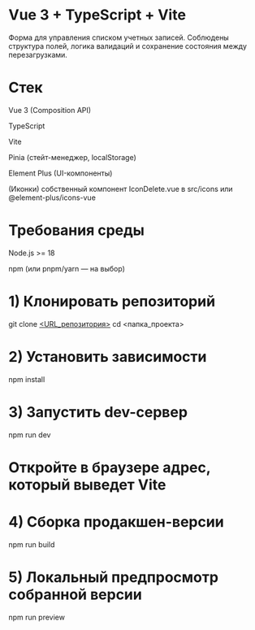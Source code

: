 # Vue 3 + TypeScript + Vite

Форма для управления списком учетных записей.
Соблюдены структура полей, логика валидаций и сохранение состояния между перезагрузками.

# Стек

Vue 3 (Composition API)

TypeScript

Vite

Pinia (стейт-менеджер, localStorage)

Element Plus (UI-компоненты)

(Иконки) собственный компонент IconDelete.vue в src/icons или @element-plus/icons-vue

# Требования среды

Node.js >= 18

npm (или pnpm/yarn — на выбор)

# 1) Клонировать репозиторий
git clone [<URL_репозитория>](https://github.com/NafisGH/test_project_saasoft.git)
cd <папка_проекта>

# 2) Установить зависимости
npm install

# 3) Запустить dev-сервер
npm run dev
# Откройте в браузере адрес, который выведет Vite

# 4) Сборка продакшен-версии
npm run build

# 5) Локальный предпросмотр собранной версии
npm run preview
